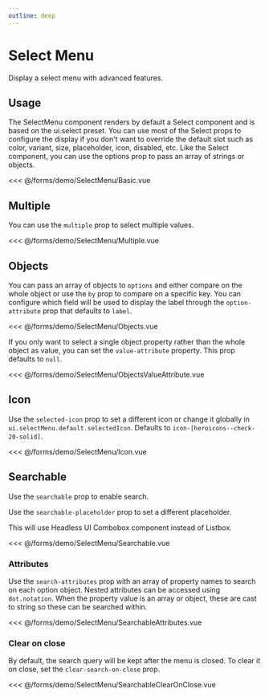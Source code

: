 ```yaml
---
outline: deep
---
```


<script setup>
import Basic from './demo/SelectMenu/Basic.vue';
import Multiple from './demo/SelectMenu/Multiple.vue';
import Objects from './demo/SelectMenu/Objects.vue';
import ObjectsValueAttribute from './demo/SelectMenu/ObjectsValueAttribute.vue';
import Icon from './demo/SelectMenu/Icon.vue';
import Searchable from './demo/SelectMenu/Searchable.vue';
import SearchableAttributes from './demo/SelectMenu/SearchableAttributes.vue';
import SearchableClearOnClose from './demo/SelectMenu/SearchableClearOnClose.vue';
</script>

# Select Menu

Display a select menu with advanced features.

## Usage

The SelectMenu component renders by default a Select component and is based on the ui.select preset. You can use most of
the Select props to configure the display if you don't want to override the default slot such as color, variant, size,
placeholder, icon, disabled, etc.
Like the Select component, you can use the options prop to pass an array of strings or objects.

<DemoContainer>
  <Basic />
</DemoContainer>

<<< @/forms/demo/SelectMenu/Basic.vue

## Multiple

You can use the ``multiple`` prop to select multiple values.

<DemoContainer>
  <Multiple />
</DemoContainer>

<<< @/forms/demo/SelectMenu/Multiple.vue

## Objects

You can pass an array of objects to ``options`` and either compare on the whole object or use the ``by`` prop to compare
on a
specific key. You can configure which field will be used to display the label through the ``option-attribute`` prop that
defaults to ``label``.

<DemoContainer>
  <Objects />
</DemoContainer>

<<< @/forms/demo/SelectMenu/Objects.vue

If you only want to select a single object property rather than the whole object as value, you can set the
`value-attribute` property. This prop defaults to `null`.

<DemoContainer>
  <ObjectsValueAttribute />
</DemoContainer>

<<< @/forms/demo/SelectMenu/ObjectsValueAttribute.vue

## Icon

Use the `selected-icon` prop to set a different icon or change it globally in `ui.selectMenu.default.selectedIcon`.
Defaults to `icon-[heroicons--check-20-solid]`.

<DemoContainer>
  <Icon />
</DemoContainer>

<<< @/forms/demo/SelectMenu/Icon.vue

## Searchable

Use the `searchable` prop to enable search.

Use the `searchable-placeholder` prop to set a different placeholder.

This will use Headless UI Combobox component instead of Listbox.

<DemoContainer>
  <Searchable />
</DemoContainer>

<<< @/forms/demo/SelectMenu/Searchable.vue

### Attributes

Use the `search-attributes` prop with an array of property names to search on each option object. Nested attributes can
be accessed using `dot.notation`. When the property value is an array or object, these are cast to string so these can
be searched within.

<DemoContainer>
  <SearchableAttributes />
</DemoContainer>

<<< @/forms/demo/SelectMenu/SearchableAttributes.vue

### Clear on close

By default, the search query will be kept after the menu is closed. To clear it on close, set the `clear-search-on-close` prop.


<DemoContainer>
  <SearchableClearOnClose />
</DemoContainer>

<<< @/forms/demo/SelectMenu/SearchableClearOnClose.vue